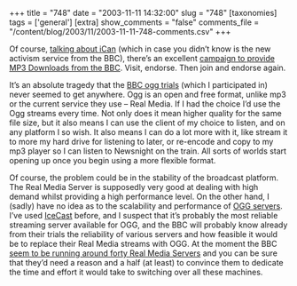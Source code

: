 +++
title = "748"
date = "2003-11-11 14:32:00"
slug = "748"
[taxonomies]
tags = ['general']
[extra]
show_comments = "false"
comments_file = "/content/blog/2003/11/2003-11-11-748-comments.csv"
+++

Of course, [talking about iCan](http://pipthepixie.tripod.com/blog/archive/2003_11_01_blog.html#106854466232737184) (which in case you didn’t know is the new activism service from the BBC), there’s an excellent [campaign to provide MP3 Downloads from the BBC](http://www.bbc.co.uk/dna/ican/club30). Visit, endorse. Then join and endorse again.

It’s an absolute tragedy that the [BBC ogg trials](http://support.bbc.co.uk/ogg/) (which I participated in) never seemed to get anywhere. Ogg is an open and free format, unlike mp3 or the current service they use – Real Media. If I had the choice I’d use the Ogg streams every time. Not only does it mean higher quality for the same file size, but it also means I can use the client of my choice to listen, and on any platform I so wish. It also means I can do a lot more with it, like stream it to more my hard drive for listening to later, or re-encode and copy to my mp3 player so I can listen to Newsnight on the train. All sorts of worlds start opening up once you begin using a more flexible format.

Of course, the problem could be in the stability of the broadcast platform. The Real Media Server is supposedly very good at dealing with high demand whilst providing a high performance level. On the other hand, I (sadly) have no idea as to the scalability and performance of [OGG servers](http://www.google.com/search?q=ogg%20broadcast%20server). I’ve used [IceCast](http://www.icecast.org) before, and I suspect that it’s probably the most reliable streaming server available for OGG, and the BBC will probably know already from their trials the reliability of various servers and how feasible it would be to replace their Real Media streams with OGG. At the moment the BBC [seem to be running around forty Real Media Servers](http://support.bbc.co.uk/support/mrtg/servers.html) and you can be sure that they’d need a reason and a half (at least) to convince them to dedicate the time and effort it would take to switching over all these machines.
